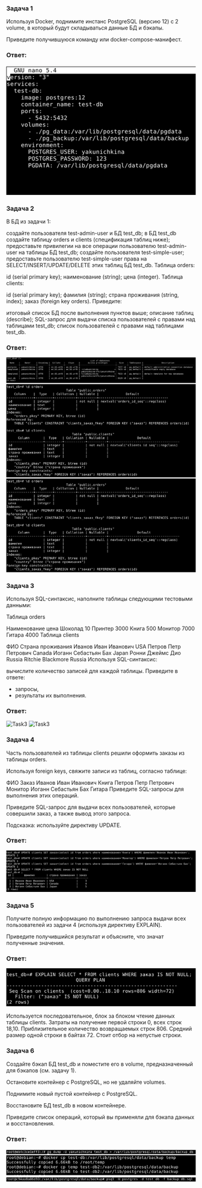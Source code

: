 ### Задача 1
Используя Docker, поднимите инстанс PostgreSQL (версию 12) c 2 volume, в который будут складываться данные БД и бэкапы.

Приведите получившуюся команду или docker-compose-манифест.

### Ответ:

![Task1](/lesson06_03/task1.png "Задание 1")

### Задача 2
В БД из задачи 1:

создайте пользователя test-admin-user и БД test_db;
в БД test_db создайте таблицу orders и clients (спeцификация таблиц ниже);
предоставьте привилегии на все операции пользователю test-admin-user на таблицы БД test_db;
создайте пользователя test-simple-user;
предоставьте пользователю test-simple-user права на SELECT/INSERT/UPDATE/DELETE этих таблиц БД test_db.
Таблица orders:

id (serial primary key);
наименование (string);
цена (integer).
Таблица clients:

id (serial primary key);
фамилия (string);
страна проживания (string, index);
заказ (foreign key orders).
Приведите:

итоговый список БД после выполнения пунктов выше;
описание таблиц (describe);
SQL-запрос для выдачи списка пользователей с правами над таблицами test_db;
список пользователей с правами над таблицами test_db.

### Ответ:

![Task2](/lesson06_03/task2_1.png "Задание 2")
![Task2](/lesson06_03/task2_2.png "Задание 2")
![Task2](/lesson06_03/task2_2.png "Задание 2")

### Задача 3
Используя SQL-синтаксис, наполните таблицы следующими тестовыми данными:

Таблица orders

Наименование	цена
Шоколад	10
Принтер	3000
Книга	500
Монитор	7000
Гитара	4000
Таблица clients

ФИО	Страна проживания
Иванов Иван Иванович	USA
Петров Петр Петрович	Canada
Иоганн Себастьян Бах	Japan
Ронни Джеймс Дио	Russia
Ritchie Blackmore	Russia
Используя SQL-синтаксис:

вычислите количество записей для каждой таблицы.
Приведите в ответе:

- запросы,
- результаты их выполнения.

### Ответ:

![Task3](/lesson06_03/task3_1.jpg "Задание 3")
![Task3](/lesson06_03/task3_2.jpg "Задание 3")

### Задача 4
Часть пользователей из таблицы clients решили оформить заказы из таблицы orders.

Используя foreign keys, свяжите записи из таблиц, согласно таблице:

ФИО	Заказ
Иванов Иван Иванович	Книга
Петров Петр Петрович	Монитор
Иоганн Себастьян Бах	Гитара
Приведите SQL-запросы для выполнения этих операций.

Приведите SQL-запрос для выдачи всех пользователей, которые совершили заказ, а также вывод этого запроса.

Подсказка: используйте директиву UPDATE.

### Ответ:

![Task4](/lesson06_03/task4.png "Задание 4")

### Задача 5
Получите полную информацию по выполнению запроса выдачи всех пользователей из задачи 4 (используя директиву EXPLAIN).

Приведите получившийся результат и объясните, что значат полученные значения.

### Ответ:

![Task5](/lesson06_03/task5.png "Задание 5")

Используется последовательное, блок за блоком чтение данных таблицы clients.
Затраты на получение первой строки 0, всех строк 18,10.
Приблизительное количество возвращаемых строк 806. Средний размер одной строки в байтах 72.
Стоит отбор на непустые строки.

### Задача 6
Создайте бэкап БД test_db и поместите его в volume, предназначенный для бэкапов (см. задачу 1).

Остановите контейнер с PostgreSQL, но не удаляйте volumes.

Поднимите новый пустой контейнер с PostgreSQL.

Восстановите БД test_db в новом контейнере.

Приведите список операций, который вы применяли для бэкапа данных и восстановления.

### Ответ:
![Task6](/lesson06_03/task6_1.png "Задание 6")
![Task6](/lesson06_03/task6_2.png "Задание 6")
![Task6](/lesson06_03/task6_3.png "Задание 6")